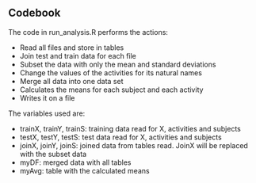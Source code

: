 ## Codebook

The code in run_analysis.R performs the actions:
* Read all files and store in tables
* Join test and train data for each file
* Subset the data with only the mean and standard deviations
* Change the values of the activities for its natural names
* Merge all data into one data set
* Calculates the means for each subject and each activity
* Writes it on a file

The variables used are:
* trainX, trainY, trainS: training data read for X, activities and subjects
* testX, testY, testS: test data read for X, activities and subjects
* joinX, joinY, joinS: joined data from tables read. JoinX will be replaced with the subset data
* myDF: merged data with all tables
* myAvg: table with the calculated means
